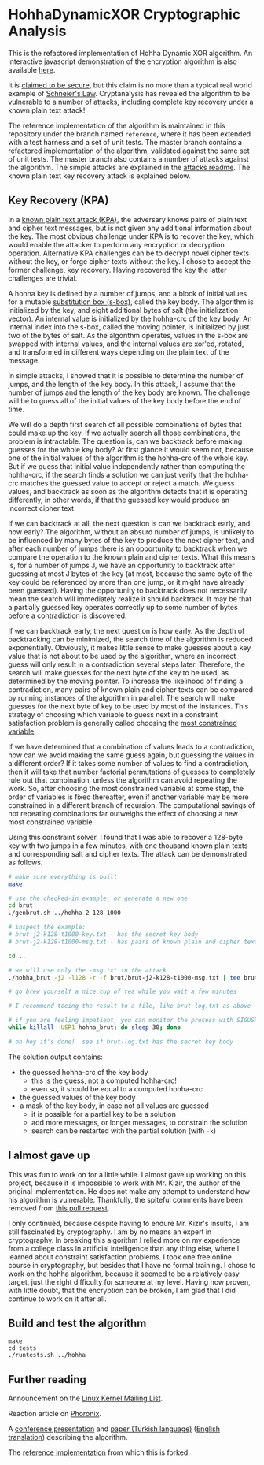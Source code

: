 # HohhaDynamicXOR Cryptographic Analysis

This is the refactored implementation of Hohha Dynamic XOR algorithm.  An
interactive javascript demonstration of the encryption algorithm is also
available [here](https://github.com/ed770878/hohha-js).

It is [claimed to be secure][claim], but this claim is no more than a typical
real world example of [Schneier's Law][slaw].  Cryptanalysis has revealed the
algorithm to be vulnerable to a number of attacks, including complete key
recovery under a known plain text attack!

The reference implementation of the algorithm is maintained in this repository
under the branch named `reference`, where it has been extended with a test
harness and a set of unit tests.  The master branch contains a refactored
implementation of the algorithm, validated against the same set of unit tests.
The master branch also contains a number of attacks against the algorithm.  The
simple attacks are explained in the [attacks readme][attacks].  The known
plain text key recovery attack is explained below.

## Key Recovery (KPA)

In a [known plain text attack (KPA)][kpa], the adversary knows pairs of
plain text and cipher text messages, but is not given any additional
information about the key.  The most obvious challenge under KPA is to recover
the key, which would enable the attacker to perform any encryption or
decryption operation.  Alternative KPA challenges can be to decrypt novel
cipher texts without the key, or forge cipher texts without the key.  I chose
to accept the former challenge, key recovery.  Having recovered the key the
latter challenges are trivial.

A hohha key is defined by a number of jumps, and a block of initial values for
a mutable [substitution box (s-box)][sbox], called the key body.  The algorithm
is initialized by the key, and eight additional bytes of salt (the
initialization vector).  An internal value is initialized by the hohha-crc of
the key body.  An internal index into the s-box, called the moving pointer, is
initialized by just two of the bytes of salt.  As the algorithm operates,
values in the s-box are swapped with internal values, and the internal values
are xor'ed, rotated, and transformed in different ways depending on the plain
text of the message.

In simple attacks, I showed that it is possible to determine the number of
jumps, and the length of the key body.  In this attack, I assume that the
number of jumps and the length of the key body are known.  The challenge will
be to guess all of the initial values of the key body before the end of time.

We will do a depth first search of all possible combinations of bytes that
could make up the key.  If we actually search all those combinations, the
problem is intractable.  The question is, can we backtrack before making
guesses for the whole key body?  At first glance it would seem not, because one
of the initial values of the algorithm is the hohha-crc of the whole key.  But
if we guess that initial value independently rather than computing the
hohha-crc, if the search finds a solution we can just verify that the hohha-crc
matches the guessed value to accept or reject a match.  We guess values, and
backtrack as soon as the algorithm detects that it is operating differently, in
other words, if that the guessed key would produce an incorrect cipher text.

If we can backtrack at all, the next question is can we backtrack early, and
how early?  The algorithm, without an absurd number of jumps, is unlikely to be
influenced by many bytes of the key to produce the next cipher text, and after
each number of jumps there is an opportunity to backtrack when we compare the
operation to the known plain and cipher texts.  What this means is, for a
number of jumps J, we have an opportunity to backtrack after guessing at most J
bytes of the key (at most, because the same byte of the key could be referenced
by more than one jump, or it might have already been guessed).  Having the
opportunity to backtrack does not necessarily mean the search will immediately
realize it should backtrack.  It may be that a partially guessed key operates
correctly up to some number of bytes before a contradiction is discovered.

If we can backtrack early, the next question is how early.  As the depth of
backtracking can be minimized, the search time of the algorithm is reduced
exponentially.  Obviously, it makes little sense to make guesses about a key
value that is not about to be used by the algorithm, where an incorrect guess
will only result in a contradiction several steps later.  Therefore, the search
will make guesses for the next byte of the key to be used, as determined by the
moving pointer.  To increase the likelihood of finding a contradiction, many
pairs of known plain and cipher texts can be compared by running instances of
the algorithm in parallel.  The search will make guesses for the next byte of
key to be used by most of the instances.  This strategy of choosing which
variable to guess next in a constraint satisfaction problem is generally called
choosing the [most constrained variable][mcv].

If we have determined that a combination of values leads to a contradiction,
how can we avoid making the same guess again, but guessing the values in a
different order?  If it takes some number of values to find a contradiction,
then it will take that number factorial permutations of guesses to completely
rule out that combination, unless the algorithm can avoid repeating the work.
So, after choosing the most constrained variable at some step, the order of
variables is fixed thereafter, even if another variable may be more constrained
in a different branch of recursion.  The computational savings of not repeating
combinations far outweighs the effect of choosing a new most constrained
variable.

Using this constraint solver, I found that I was able to recover a 128-byte key
with two jumps in a few minutes, with one thousand known plain texts and
corresponding salt and cipher texts.  The attack can be demonstrated as
follows.

```sh
# make sure everything is built
make

# use the checked-in example, or generate a new one
cd brut
./genbrut.sh ../hohha 2 128 1000

# inspect the example:
# brut-j2-k128-t1000-key.txt - has the secret key body
# brut-j2-k128-t1000-msg.txt - has pairs of known plain and cipher text

cd ..

# we will use only the -msg.txt in the attack
./hohha_brut -j2 -l128 -r -f brut/brut-j2-k128-t1000-msg.txt | tee brut-log.txt

# go brew yourself a nice cup of tea while you wait a few minutes

# I recommend teeing the result to a file, like brut-log.txt as above

# if you are feeling impatient, you can monitor the process with SIGUSR1
while killall -USR1 hohha_brut; do sleep 30; done

# oh hey it's done!  see if brut-log.txt has the secret key body
```

The solution output contains:
- the guessed hohha-crc of the key body
  - this is the guess, not a computed hohha-crc!
  - even so, it should be equal to a computed hohha-crc
- the guessed values of the key body
- a mask of the key body, in case not all values are guessed
  - it is possible for a partial key to be a solution
  - add more messages, or longer messages, to constrain the solution
  - search can be restarted with the partial solution (with `-k`)

## I almost gave up

This was fun to work on for a little while.  I almost gave up working on this
project, because it is impossible to work with Mr. Kizir, the author of the
original implementation.  He does not make any attempt to understand how his
algorithm is vulnerable.  Thankfully, the spiteful comments have been removed
from [this pull request][pull13].

I only continued, because despite having to endure Mr. Kizir's insults, I am
still fascinated by cryptography.  I am by no means an expert in cryptography.
In breaking this algorithm I relied more on my experience from a college class
in artificial intelligence than any thing else, where I learned about
constraint satisfaction problems.  I took one free online course in
cryptography, but besides that I have no formal training.  I chose to work on
the hohha algorithm, because it seemed to be a relatively easy target, just the
right difficulty for someone at my level.  Having now proven, with little
doubt, that the encryption can be broken, I am glad that I did continue to work
on it after all.

## Build and test the algorithm

```
make
cd tests
./runtests.sh ../hohha
```

## Further reading

Announcement on the [Linux Kernel Mailing List][lkml].

Reaction article on [Phoronix][phnx].

A [conference presentation][conf] and [paper (Turkish language)][paper]
([English translation][trans]) describing the algorithm.

The [reference implementation][upstream] from which this is forked.

[claim]: https://github.com/ikizir/HohhaDynamicXOR/wiki/Reliability
[slaw]: https://www.schneier.com/blog/archives/2011/04/schneiers_law.html
[kpa]: https://en.wikipedia.org/wiki/Known-plaintext_attack
[mcv]: https://books.google.com/books?id=8jZBksh-bUMC&hl=en
[sbox]: https://en.wikipedia.org/wiki/S-box
[pull13]: https://github.com/ikizir/HohhaDynamicXOR/pull/13
[attacks]: attacks/README.md
[lkml]: https://lkml.org/lkml/2015/11/18/9
[phnx]: https://www.phoronix.com/scan.php?page=news_item&px=Dev-Fast-Unbreakable-Encrypt
[conf]: http://inet-tr.org.tr/inetconf20/ozet/69.html
[paper]: http://inet-tr.org.tr/inetconf20/bildiri/69.pdf
[trans]: https://translate.google.com/translate?hl=en&sl=tr&u=http://inet-tr.org.tr/inetconf20/bildiri/69.pdf
[upstream]: https://github.com/ikizir/HohhaDynamicXOR
